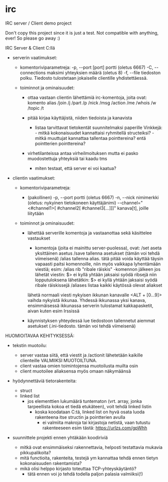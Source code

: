 # irc
IRC server / Client demo project

Don't copy this project since it is just a test. Not compatible with anything, ever! So please go away :)



IRC Server & Client C:llä

- serverin vaatimukset:
	- komentoriviparametreja:
		-p, --port [port] 										portti (oletus 6667)
		-C, --connections 										maksimi yhteyksien määrä (oletus 8)
		-f, --file <file> 										tiedoston polku. Tiedosto tulostetaan jokaiselle clientille yhdistettäessä.

	- toiminnot ja ominaisuudet:
		- ottaa vastaan clientin lähettämiä irc-komentoja, joita ovat:
			komento 	alias
			/join 		/j
			/part 		/p
			/nick
			/msg
			/action 	/me
			/whois 		/w
			/topic 		/t

		- pitää kirjaa käyttäjistä, niiden tiedoista ja kanavista
			- listaa tarvittavat tietokentät suunnitelmaksi paperille
				Vinkkejä: 
					- mitkä kokonaisuudet kannattaisi ryhmitellä structeiksi?
					- mitkä muuttujat kannattaa tallentaa pointtereina? entä pointterien pointtereina?

		- virhetilanteissa antaa virheilmoituksen mutta ei pasko muodostettuja yhteyksiä tai kaadu tms
			- miten testaat, että server ei voi kaatua?


- clientin vaatimukset:
	- komentoriviparametreja:
		- (pakollinen)
		-p, --port 												portti (oletus 6667)
		-n, --nick												nimimerkki (oletus: nykyinen tietokoneen käyttäjänimi)
		--channel="<#channel1>[ #channel2[ #channel3[...]]]"	kanava[t], joille liitytään

	- toiminnot ja ominaisuudet:		
		- lähettää serverille komentoja ja vastaanottaa sekä käsittelee vastaukset
			- komentoja (joita ei mainittu server-puolessa), ovat:
				/set 											aseta yksittäinen asetus
				/save											tallenna asetukset (tämän voi tehdä viimeisenä)
				/alias 											tallenna alias. tätä pitää voida käyttää täysin vapaasti paitsi komennoille, 
																niin myös vaikkapa lyhentämään viestiä;
																esim: /alias rib "ribale räiskis" -komennon jälkeen jos lähetät viestin:
																$> ei kyllä yhtään jaksaisi syödä ribsejä
																niin lopputuloksena lähetätkin:
																$> ei kyllä yhtään jaksaisi syödä ribale räiskissejä
				/aliases 										listaa kaikki käytössä olevat aliakset

			<ei komentoa>									lähetä normaali viesti nykyisen ikkunan kanavalle
			<ALT + [0...9]>									vaihda nykyistä ikkunaa. Yhdessä ikkunassa yksi kanava, ensimmäisessä ikkunassa
															serverin tulostamat kakkapasketit, aivan kuten esim Irssissä

		- käynnistyksen yhteydessä lue tiedostoon tallennetut aiemmat asetukset (.ini-tiedosto. tämän voi tehdä viimeisenä)


HUOMIOITAVAA KEHITYKSESSÄ:

- tekstin muotoilu:
	- server vastaa siitä, että viestit ja /actionit lähetetään kaikille clienteille VALMIIKSI MUOTOILTUNA.
	- client vastaa omien toimintojensa muotoilusta muilta osin
	- client muotoilee aliaksensa myös omaan näkymäänsä

- hyödynnettäviä tietorakenteita:
	- struct
	- linked list
		- jos elementtien lukumäärä tuntematon (vrt. array, jonka tarpeellista kokoa et tiedä etukäteen), voit tehdä linked listin
			- koska koodataan C:tä, linked list on hyvä osata luoda rakenteena itse structin ja pointterien avulla
				- ei valmiita makroja tai kirjastoja netistä, vaan tutustu rakenteeseen esim tästä:
					https://urlzs.com/gpWhh

- suunnittele projekti ennen yhtäkään koodiriviä
	- mitkä ovat ensimmäiseksi rakennettavia, helposti testattavia mukavia pikkupalikoita?
	- mitä functioita, rakenteita, testejä ym kannattaa tehdä ennen tietyn kokonaisuuden rakentamista?
	- mikä olisi helppo kirjasto toteuttaa TCP-yhteyskäytäntö?
		- tätä ennen voi jo tehdä todella paljon palasia valmiiksi(!)
